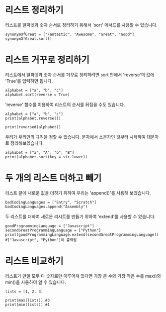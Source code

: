 # 리스트 정리하기
리스트를 알파벳과 숫자 순서로 정리하기 위해서 'sort' 메서드를 사용할 수 있습니다.

```
synonymOfGreat = ["Fantastic", "Awesome", "Great", "Good"]
synonymOfGreat.sort()
```

# 리스트 거꾸로 정리하기
리스트에서 알파벳과 숫자 순서를 거꾸로 정리하려면 sort 안에서 'reverse'의 값에 'True'를 입력하면 됩니다.

```
alphabet = ["a", "b", "c"]
alphabet.sort(reverse = True)
```

'reverse' 함수를 이용하여 리스트의 순서를 뒤집을 수도 있습니다.

```
alphabet = ["a", "b", "c"]
print(alphabet.reverse())

print(reversed(alphabet))
```

우리가 우리만의 규칙을 정할 수 있습니다. 문자에서 소문자인 것부터 시작하여 대문자로 정리해보겠습니다.

```
alphabet = ["a", "A", "b", "B"]
print(alphabet.sort(key = str.lower))
```

# 두 개의 리스트 더하고 빼기
리스트 끝에 새로운 값을 더하기 위하여 우리는 'append()'를 사용해 보겠습니다.

```
badCodingLanguages = ["Entry", "Scratch"]
badCodingLanguages.append("Assembly")
```

두 리스트를 더하여 새로운 리시트를 만들기 위하여 'extend'를 사용할 수 있습니다.

```
goodProgrammingLanguage = ["Javascript"]
secondGreatProgrammingLanguage = ["Python"]
print(goodProgrammingLanguage.extend(secondGreatProgrammingLanguage)) #["Javascript", "Python"]이 출력됨
```

# 리스트 비교하기
리스트가 만일 모두 다 숫자로만 이루어져 있다면 가장 큰 수와 가장 작은 수를 max()와 min()을 사용하여 알 수 있습니다.

```
lists = [1, 2, 3]

print(max(lists)) #3
print(min(lists)) #1
```
